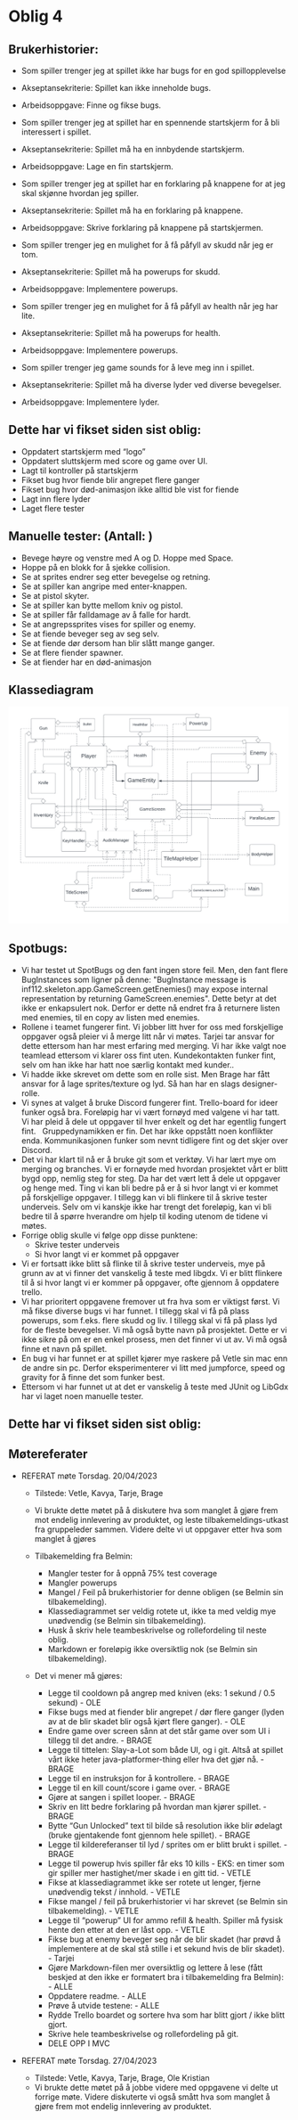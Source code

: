 # Oblig 4

## Brukerhistorier:
* Som spiller trenger jeg at spillet ikke har bugs for en god spillopplevelse
* Akseptansekriterie: Spillet kan ikke inneholde bugs.
* Arbeidsoppgave: Finne og fikse bugs.

* Som spiller trenger jeg at spillet har en spennende startskjerm for å bli interessert i spillet.
* Akseptansekriterie: Spillet må ha en innbydende startskjerm.
* Arbeidsoppgave: Lage en fin startskjerm.

* Som spiller trenger jeg at spillet har en forklaring på knappene for at jeg skal skjønne hvordan jeg spiller.
* Akseptansekriterie: Spillet må ha en forklaring på knappene.
* Arbeidsoppgave: Skrive forklaring på knappene på startskjermen.

* Som spiller trenger jeg en mulighet for å få påfyll av skudd når jeg er tom.
* Akseptansekriterie: Spillet må ha powerups for skudd.
* Arbeidsoppgave: Implementere powerups.

* Som spiller trenger jeg en mulighet for å få påfyll av health når jeg har lite.
* Akseptansekriterie: Spillet må ha powerups for health.
* Arbeidsoppgave: Implementere powerups.

* Som spiller trenger jeg game sounds for å leve meg inn i spillet.
* Akseptansekriterie: Spillet må ha diverse lyder ved diverse bevegelser.
* Arbeidsoppgave: Implementere lyder.


## Dette har vi fikset siden sist oblig:
* Oppdatert startskjerm med “logo”
* Oppdatert sluttskjerm med score og game over UI.
* Lagt til kontroller på startskjerm
* Fikset bug hvor fiende blir angrepet flere ganger
* Fikset bug hvor død-animasjon ikke alltid ble vist for fiende
* Lagt inn flere lyder
* Laget flere tester


## Manuelle tester: (Antall: )
* Bevege høyre og venstre med A og D. Hoppe med Space.
* Hoppe på en blokk for å sjekke collision.
* Se at sprites endrer seg etter bevegelse og retning.
* Se at spiller kan angripe med enter-knappen.
* Se at pistol skyter.
* Se at spiller kan bytte mellom kniv og pistol.
* Se at spiller får falldamage av å falle for hardt.
* Se at angrepssprites vises for spiller og enemy.
* Se at fiende beveger seg av seg selv.
* Se at fiende dør dersom han blir slått mange ganger.
* Se at flere fiender spawner.
* Se at fiender har en død-animasjon

## Klassediagram
<img src="/src/main/resources/assets/Gitlab/klassediagram.png" alt="Opening Screen" title="Opening Screen">

## Spotbugs: 
* Vi har testet ut SpotBugs og den fant ingen store feil. Men, den fant flere BugInstances som ligner på denne: "BugInstance message is inf112.skeleton.app.GameScreen.getEnemies() may expose internal representation by returning GameScreen.enemies". Dette betyr at det ikke er enkapsulert nok. Derfor er dette nå endret fra å returnere listen med enemies, til en copy av listen med enemies.
* Rollene i teamet fungerer fint. Vi jobber litt hver for oss med forskjellige oppgaver også pleier vi å merge litt når vi møtes. Tarjei tar ansvar for dette ettersom han har mest erfaring med merging. Vi har ikke valgt noe teamlead ettersom vi klarer oss fint uten. Kundekontakten funker fint, selv om han ikke har hatt noe særlig kontakt med kunder.. 
* Vi hadde ikke skrevet om dette som en rolle sist. Men Brage har fått ansvar for å lage sprites/texture og lyd. Så han har en slags designer-rolle.
* Vi synes at valget å bruke Discord fungerer fint. Trello-board for ideer funker også bra. Foreløpig har vi vært fornøyd med valgene vi har tatt. Vi har pleid å dele ut oppgaver til hver enkelt og det har egentlig fungert fint.  
Gruppedynamikken er fin. Det har ikke oppstått noen konflikter enda. Kommunikasjonen funker som nevnt tidligere fint og det skjer over Discord.
* Det vi har klart til nå er å bruke git som et verktøy. Vi har lært mye om merging og branches. Vi er fornøyde med hvordan prosjektet vårt er blitt bygd opp, nemlig steg for steg. Da har det vært lett å dele ut oppgaver og henge med. Ting vi kan bli bedre på er å si hvor langt vi er kommet på forskjellige oppgaver. I tillegg kan vi bli flinkere til å skrive tester underveis. Selv om vi kanskje ikke har trengt det foreløpig, kan vi bli bedre til å spørre hverandre om hjelp til koding utenom de tidene vi møtes.
* Forrige oblig skulle vi følge opp disse punktene:
    * Skrive tester underveis
    * Si hvor langt vi er kommet på oppgaver
* Vi er fortsatt ikke blitt så flinke til å skrive tester underveis, mye på grunn av at vi finner det vanskelig å teste med libgdx. Vi er blitt flinkere til å si hvor langt vi er kommer på oppgaver, ofte gjennom å oppdatere trello.
* Vi har prioritert oppgavene fremover ut fra hva som er viktigst først. Vi må fikse diverse bugs vi har funnet. I tillegg skal vi få på plass powerups, som f.eks. flere skudd og liv. I tillegg skal vi få på plass lyd for de fleste bevegelser. Vi må også bytte navn på prosjektet. Dette er vi ikke sikre på om er en enkel prosess, men det finner vi ut av. Vi må også finne et navn på spillet. 
* En bug vi har funnet er at spillet kjører mye raskere på Vetle sin mac enn de andre sin pc. Derfor eksperimenterer vi litt med jumpforce, speed og gravity for å finne det som funker best. 
* Ettersom vi har funnet ut at det er vanskelig å teste med JUnit og LibGdx har vi laget noen manuelle tester.


## Dette har vi fikset siden sist oblig:

## Møtereferater

* REFERAT møte Torsdag. 20/04/2023
    * Tilstede: Vetle, Kavya, Tarje, Brage
    * Vi brukte dette møtet på å diskutere hva som manglet å gjøre frem mot endelig innlevering av produktet, og leste tilbakemeldings-utkast fra gruppeleder sammen. Videre delte vi ut oppgaver etter hva som manglet å gjøres
    * Tilbakemelding fra Belmin:
        - Mangler tester for å oppnå 75% test coverage
        - Mangler powerups 
        - Mangel / Feil på brukerhistorier for denne obligen (se Belmin sin tilbakemelding).
        - Klassediagrammet ser veldig rotete ut, ikke ta med veldig mye unødvendig (se Belmin sin tilbakemelding).
        - Husk å skriv hele teambeskrivelse og rollefordeling til neste oblig.
        - Markdown er foreløpig ikke oversiktlig nok (se Belmin sin tilbakemelding).

    * Det vi mener må gjøres:
        * Legge til cooldown på angrep med kniven (eks: 1 sekund / 0.5 sekund) - OLE
        * Fikse bugs med at fiender blir angrepet / dør flere ganger (lyden av at de blir skadet blir også kjørt flere ganger). - OLE
        * Endre game over screen sånn at det står game over som UI i tillegg til det andre. - BRAGE
        * Legge til tittelen: Slay-a-Lot  som både UI, og i git. Altså at spillet vårt ikke heter java-platformer-thing eller hva det gjør nå. - BRAGE
        * Legge til en instruksjon for å kontrollere. - BRAGE
        * Legge til en kill count/score i game over. - BRAGE
        * Gjøre at sangen i spillet looper. - BRAGE
        * Skriv en litt bedre forklaring på hvordan man kjører spillet. - BRAGE
        * Bytte “Gun Unlocked” text til bilde så resolution ikke blir ødelagt (bruke gjentakende font gjennom hele spillet). - BRAGE
        * Legge til kildereferanser til lyd / sprites om er blitt brukt i spillet. - BRAGE
        * Legge til powerup hvis spiller får eks 10 kills - EKS: en timer som gir spiller mer hastighet/mer skade i en gitt tid. - VETLE
        * Fikse at klassediagrammet ikke ser rotete ut lenger, fjerne unødvendig tekst / innhold. - VETLE
        * Fikse mangel / feil på brukerhistorier vi har skrevet (se Belmin sin tilbakemelding). - VETLE
        * Legge til “powerup” UI for ammo refill & health. Spiller må fysisk hente den etter at den er låst opp. - VETLE
        * Fikse bug at enemy beveger seg når de blir skadet (har prøvd å implementere at de skal stå stille i et  sekund hvis de blir skadet). - Tarjei
        * Gjøre Markdown-filen mer oversiktlig og lettere å lese (fått beskjed at den ikke er formatert bra i tilbakemelding fra Belmin): - ALLE
        * Oppdatere readme. - ALLE
        * Prøve å utvide testene: - ALLE
        * Rydde Trello boardet og sortere hva som har blitt gjort / ikke blitt gjort.
        * Skrive hele teambeskrivelse og rollefordeling på git.
        * DELE OPP I MVC 

* REFERAT møte Torsdag. 27/04/2023
    * Tilstede: Vetle, Kavya, Tarje, Brage, Ole Kristian
    * Vi brukte dette møtet på å jobbe videre med oppgavene vi delte ut forrige møte. Videre diskuterte vi også smått hva som manglet å gjøre frem mot endelig innlevering av produktet.


